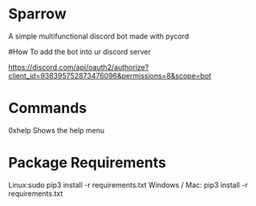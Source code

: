 # Sparrow
A simple multifunctional discord bot made with pycord

#How To add the bot into ur discord server

https://discord.com/api/oauth2/authorize?client_id=938395752873476096&permissions=8&scope=bot

# Commands

0xhelp
Shows the help menu

# Package Requirements
Linux:sudo pip3 install -r requirements.txt
Windows / Mac: pip3 install -r requirements.txt
  
  
  
